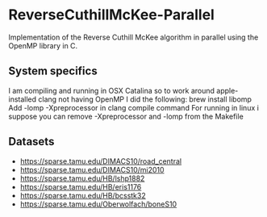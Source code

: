 # ReverseCuthillMcKee-Parallel
Implementation of the Reverse Cuthill McKee algorithm in parallel using the OpenMP library in C. 

## System specifics
I am compiling and running in OSX Catalina so to work around apple-installed clang not having OpenMP I did the following:
brew install libomp
Add -lomp -Xpreprocessor in clang compile command
For running in linux i suppose you can remove -Xpreprocessor and -lomp from the Makefile

## Datasets
* https://sparse.tamu.edu/DIMACS10/road_central
* https://sparse.tamu.edu/DIMACS10/mi2010
* https://sparse.tamu.edu/HB/lshp1882
* https://sparse.tamu.edu/HB/eris1176
* https://sparse.tamu.edu/HB/bcsstk32
* https://sparse.tamu.edu/Oberwolfach/boneS10
